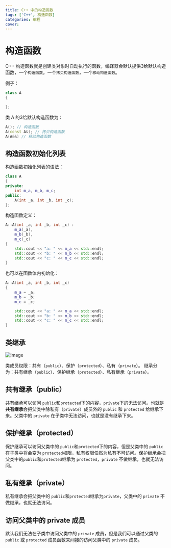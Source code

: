 ```yaml
---
title: C++ 中的构造函数
tags: ['C++', 构造函数]
categories: 编程
cover:
---
```


# 构造函数

C++ 构造函数就是创建类对象时自动执行的函数，编译器会默认提供3给默认构造函数，一个`构造函数`，一个`拷贝构造函数`，一个`移动构造函数`。

例子：
```cpp
class A
{

};
```

类 A 的3给默认构造函数为：
```cpp
A(); // 构造函数
A(const A&); // 拷贝构造函数
A(A&&) // 移动构造函数
```

## 构造函数初始化列表
构造函数初始化列表的语法：
```cpp
class A
{
private:
	int m_a, m_b, m_c;
public:
	A(int _a, int _b, int _c);
};
```
构造函数定义：
```cpp
A::A(int _a, int _b, int _c) :
	m_a(_a),
	m_b(_b),
	m_c(_c)
{
	std::cout << "a: " << m_a << std::endl;
	std::cout << "b: " << m_b << std::endl;
	std::cout << "c: " << m_c << std::endl;
}
```

也可以在函数体内初始化：
```cpp
A::A(int _a, int _b, int _c)
{
	m_a = _a;
	m_b = _b;
	m_c = _c;

	std::cout << "a: " << m_a << std::endl;
	std::cout << "b: " << m_b << std::endl;
	std::cout << "c: " << m_c << std::endl;
}
```

## 类继承
![image](img/post_img/cplusplus_0001.png)

类成员权限：共有（`public`）、保护（`protected`）、私有（`private`）。
继承分为：共有继承（`public`）、保护继承（`protected`）、私有继承（`private`）。

## 共有继承（public）

共有继承可以访问 `public`和`protected`下的内容，`private`下的无法访问。也就是**共有继承**会把父类中除私有（`private`）成员外的 `public` 和 `protected` 给继承下来。父类中的 `private` 在子类中无法访问，也就是没有继承下来。

## 保护继承（protected）

保护继承可以访问父类中的 `public`和`protected`下的内容，但是父类中的 `public` 在子类中将会变为 `protected`权限，私有权限任然为私有不可访问。保护继承会把父类中的`public`和`protected`继承为 `protected`，`private` 不做继承，也就无法访问。

## 私有继承（private）

私有继承会把父类中的 `public`和`protected`继承为`private`，父类中的 `private` 不做继承，也就无法访问。

## 访问父类中的 private 成员

默认我们无法在子类中访问父类中的 `private` 成员，但是我们可以通过父类的 `public` 或 `protected` 成员函数来间接的访问父类中的 `private` 成员。
